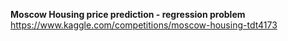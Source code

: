 **Moscow Housing price prediction - regression problem**
https://www.kaggle.com/competitions/moscow-housing-tdt4173

